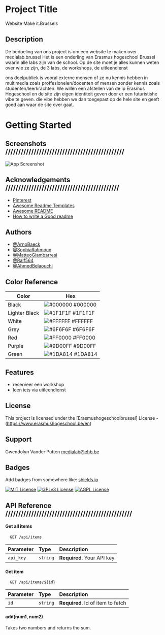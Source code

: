 # Project Title

Website Make it.Brussels

## Description

De bedoeling van ons project is om een website te maken over medialab.brussel Het is een onderling van Erasmus hogeschool Brussel waarin alle labs zijn van de school. Op de site moet je alles kunnen weten over wie ze zijn, de 3 labs, de workshops, de uitleendienst

ons doelpubliek is vooral externe mensen of ze nu kennis hebben in multimedia zoals proffesionelen/docenten of mensen zonder kennis zoals studenten/leerkrachten. We willen een afstellen van de ip Erasmus Hogeschool en de site zijn eigen identiteit geven door er een futuristishe vibe te geven. die vibe hebben we dan toegepast op de hele site en geeft goed aan waar de site over gaat.

# Getting Started

## Screenshots           //////////////////////////////////////////////

![App Screenshot](https://via.placeholder.com/468x300?text=App+Screenshot+Here)

## Acknowledgements          ////////////////////////////////////////////

 - [Pinterest](https://Pinterest.com)
 - [Awesome Readme Templates](https://awesomeopensource.com/project/elangosundar/awesome-README-templates)
 - [Awesome README](https://github.com/matiassingers/awesome-readme)
 - [How to write a Good readme](https://bulldogjob.com/news/449-how-to-write-a-good-readme-for-your-github-project)

## Authors

- [@ArnoBaeck](https://github.com/ArnoBaeck)
- [@SophiaRahmoun ](https://github.com/SophiaRahmoun)
- [@MatteoGiambarresi](https://github.com/MatteoGiambarresi)
- [@Ralf564](https://github.com/Ralf564)
- [@AhmedBelaouchi](https://github.com/AhmedBelaouchi)

## Color Reference

| Color             | Hex                                                                |
| ----------------- | ------------------------------------------------------------------ |
| Black | ![#000000](https://via.placeholder.com/10/000000?text=+) #000000 |
| Lighter Black | ![#1F1F1F](https://via.placeholder.com/10/1F1F1F?text=+) #1F1F1F |
| White | ![#FFFFFF](https://via.placeholder.com/10/FFFFFF?text=+) #FFFFFF |
| Grey | ![#6F6F6F](https://via.placeholder.com/10/6F6F6F?text=+) #6F6F6F |
| Red | ![#FF0000](https://via.placeholder.com/10/FF0000?text=+) #FF0000 |
| Purple | ![#9D00FF](https://via.placeholder.com/10/9D00FF?text=+) #9D00FF |
| Green | ![#1DA814](https://via.placeholder.com/10/1DA814?text=+) #1DA814 |

## Features

- reserveer een workshop
- leen iets via uitleendienst

## License

This project is licensed under the [Erasmushogeschoolbrussel] License - (https://www.erasmushogeschool.be/en)

## Support

Gwendolyn Vander Putten medialab@ehb.be

## Badges

Add badges from somewhere like: [shields.io](https://shields.io/)

[![MIT License](https://img.shields.io/badge/License-MIT-green.svg)](https://choosealicense.com/licenses/mit/)
[![GPLv3 License](https://img.shields.io/badge/License-GPL%20v3-yellow.svg)](https://opensource.org/licenses/)
[![AGPL License](https://img.shields.io/badge/license-AGPL-blue.svg)](http://www.gnu.org/licenses/agpl-3.0)





## API Reference                /////////////////////////////////////////////////

#### Get all items

```http
  GET /api/items
```

| Parameter | Type     | Description                |
| :-------- | :------- | :------------------------- |
| `api_key` | `string` | **Required**. Your API key |

#### Get item

```http
  GET /api/items/${id}
```

| Parameter | Type     | Description                       |
| :-------- | :------- | :-------------------------------- |
| `id`      | `string` | **Required**. Id of item to fetch |

#### add(num1, num2)

Takes two numbers and returns the sum.